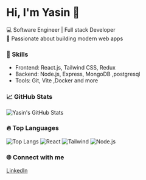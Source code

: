 # Hi, I'm Yasin 👋

💻 Software Engineer | Full stack Developer  
🚀 Passionate about building modern web apps  

### 🧠 Skills
- Frontend: React.js,  Tailwind CSS, Redux  
- Backend: Node.js, Express, MongoDB ,postgresql 
- Tools: Git, Vite ,Docker and more

### 📈 GitHub Stats
![Yasin's GitHub Stats](https://github-readme-stats.vercel.app/api?username=yasinemad&show_icons=true&theme=radical)

### 🔥 Top Languages
![Top Langs](https://github-readme-stats.vercel.app/api/top-langs/?username=yasinemad&layout=compact&theme=radical)
![React](https://img.shields.io/badge/React-20232A?style=for-the-badge&logo=react)
![Tailwind](https://img.shields.io/badge/TailwindCSS-06B6D4?style=for-the-badge&logo=tailwindcss)
![Node.js](https://img.shields.io/badge/Node.js-43853D?style=for-the-badge&logo=node.js)


### 🌐 Connect with me
[LinkedIn](linkedin.com/in/yasin-emad-b4326529b) 
